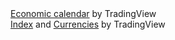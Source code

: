<!-- TradingView Widget BEGIN -->
<div class="tradingview-widget-container">
  <div class="tradingview-widget-container__widget"></div>
  <div class="tradingview-widget-copyright"><a href="https://www.tradingview.com/economic-calendar/" rel="noopener" target="_blank"><span class="blue-text">Economic calendar</span></a> by TradingView</div>
  <script type="text/javascript" src="https://s3.tradingview.com/external-embedding/embed-widget-events.js" async>
  {
  "colorTheme": "dark",
  "isTransparent": false,
  "width": "510",
  "height": "600",
  "locale": "en",
  "importanceFilter": "0,1",
  "currencyFilter": "AUD,USD,CAD,EUR,FRF,DEM,ITL,JPY,MXN,NZD,ZAR,ESP,CHF,TRL,GBP"
}
  </script>
</div>
<!-- TradingView Widget END -->

<!-- TradingView Widget BEGIN -->
<div class="tradingview-widget-container">
  <div class="tradingview-widget-container__widget"></div>
  <div class="tradingview-widget-copyright"><a href="https://www.tradingview.com" rel="noopener" target="_blank"><span class="blue-text">Index</span></a> <span class="blue-text">and</span> <a href="https://www.tradingview.com" rel="noopener" target="_blank"><span class="blue-text">Currencies</span></a> by TradingView</div>
  <script type="text/javascript" src="https://s3.tradingview.com/external-embedding/embed-widget-market-overview.js" async>
  {
  "colorTheme": "dark",
  "dateRange": "12M",
  "showChart": true,
  "locale": "en",
  "largeChartUrl": "https://www.tradingview.com/chart/du3jmrVH/",
  "isTransparent": false,
  "showSymbolLogo": true,
  "showFloatingTooltip": false,
  "width": "620",
  "height": "1080",
  "plotLineColorGrowing": "rgba(73, 133, 231, 1)",
  "plotLineColorFalling": "rgba(73, 133, 231, 1)",
  "gridLineColor": "rgba(240, 243, 250, 0)",
  "scaleFontColor": "rgba(106, 109, 120, 1)",
  "belowLineFillColorGrowing": "rgba(41, 98, 255, 0)",
  "belowLineFillColorFalling": "rgba(41, 98, 255, 0)",
  "belowLineFillColorGrowingBottom": "rgba(41, 98, 255, 0)",
  "belowLineFillColorFallingBottom": "rgba(41, 98, 255, 0)",
  "symbolActiveColor": "rgba(41, 98, 255, 0.12)",
  "tabs": [
    {
      "title": "Index",
      "symbols": [
        {
          "s": "VANTAGE:SP500"
        },
        {
          "s": "CURRENCYCOM:US30"
        },
        {
          "s": "AMEX:SCHZ"
        },
        {
          "s": "AMEX:IAGG"
        },
        {
          "s": "NASDAQ:MCHI"
        }
      ]
    },
    {
      "title": "Currencies",
      "symbols": [
        {
          "s": "FX:AUDCAD"
        },
        {
          "s": "FX:AUDCHF"
        },
        {
          "s": "FX:AUDJPY"
        },
        {
          "s": "FX:AUDUSD"
        },
        {
          "s": "FX:CADCHF"
        },
        {
          "s": "FX:CADJPY"
        },
        {
          "s": "FX:EURAUD"
        },
        {
          "s": "FX:EURCAD"
        },
        {
          "s": "FX:EURCHF"
        },
        {
          "s": "FX:EURGBP"
        },
        {
          "s": "FX:EURJPY"
        },
        {
          "s": "FX:EURNZD"
        },
        {
          "s": "FX:EURUSD"
        },
        {
          "s": "FX:GBPAUD"
        },
        {
          "s": "FX:GBPCAD"
        },
        {
          "s": "FX:GBPCHF"
        },
        {
          "s": "FX:GBPJPY"
        },
        {
          "s": "FX:GBPUSD"
        },
        {
          "s": "FX:GBPNZD"
        },
        {
          "s": "FX:NZDCAD"
        },
        {
          "s": "FX:NZDCHF"
        },
        {
          "s": "FX:NZDJPY"
        },
        {
          "s": "FX:NZDUSD"
        },
        {
          "s": "FX:USDCAD"
        },
        {
          "s": "FX:USDCHF"
        },
        {
          "s": "FX:USDJPY"
        }
      ]
    },
    {
      "title": "Crypto",
      "symbols": [
        {
          "s": "CRYPTOCAP:BTC"
        },
        {
          "s": "CRYPTOCAP:ETH"
        },
        {
          "s": "CRYPTOCAP:BNB"
        },
        {
          "s": "CRYPTOCAP:LTC"
        },
        {
          "s": "CRYPTOCAP:UNI"
        },
        {
          "s": "CRYPTOCAP:TOTAL"
        },
        {
          "s": "CRYPTOCAP:TOTAL2"
        },
        {
          "s": "CRYPTOCAP:TOTAL3"
        },
        {
          "s": "CRYPTOCAP:TOTALDEFI"
        },
        {
          "s": "CRYPTOCAP:BTC.D"
        },
        {
          "s": "CRYPTOCAP:ETH.D"
        },
        {
          "s": "CRYPTOCAP:BNB.D"
        },
        {
          "s": "INDEX:BTCUSD"
        },
        {
          "s": "INDEX:ETHUSD"
        },
        {
          "s": "BINANCE:BNBUSDT"
        }
      ]
    }
  ]
}
  </script>
</div>
<!-- TradingView Widget END -->
